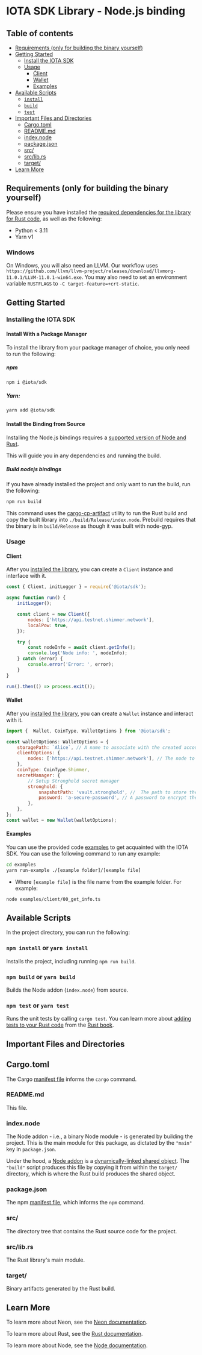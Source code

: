 # IOTA SDK Library - Node.js binding

## Table of contents

- [Requirements (only for building the binary yourself)](#requirements-only-for-building-the-binary-yourself)
- [Getting Started](#getting-started)
    - [Install the IOTA SDK](#installing-the-iota-sdk)
    - [Usage](#usage)
      - [Client](#client)
      - [Wallet](#wallet)
      - [Examples](#examples)
- [Available Scripts](#available-scripts)
    - [`install`](#npm-install-or-yarn-install)
    - [`build`](#npm-build-or-yarn-build)
    - [`test`](#npm-test-or-yarn-test)
- [Important Files and Directories](#important-files-and-directories)
    - [Cargo.toml](#cargotoml)
    - [README.md](#readmemd)
    - [index.node](#indexnode)
    - [package.json](#packagejson)
    - [src/](#src)
    - [src/lib.rs](#srclibrs)
    - [target/](#target)
- [Learn More](#learn-more)

## Requirements (only for building the binary yourself)

Please ensure you have installed the [required dependencies for the library for Rust code](/README.md#requirements), as
well as the following:

- Python < 3.11
- Yarn v1

### Windows

On Windows, you will also need an LLVM. Our workflow uses
`https://github.com/llvm/llvm-project/releases/download/llvmorg-11.0.1/LLVM-11.0.1-win64.exe`. You may also need to set
an environment variable `RUSTFLAGS` to `-C target-feature=+crt-static`.

## Getting Started

### Installing the IOTA SDK

#### Install With a Package Manager

To install the library from your package manager of choice, you only need to run the following:

##### npm

```sh
npm i @iota/sdk
```

##### Yarn:

```sh
yarn add @iota/sdk
```

#### Install the Binding from Source

Installing the Node.js bindings requires
a [supported version of Node and Rust](https://github.com/neon-bindings/neon#platform-support).

This will guide you in any dependencies and running the build.

##### Build nodejs bindings

If you have already installed the project and only want to run the build, run the following:

```sh
npm run build
```

This command uses the [cargo-cp-artifact](https://github.com/neon-bindings/cargo-cp-artifact) utility to run the Rust
build and copy the built library into `./build/Release/index.node`.
Prebuild requires that the binary is in `build/Release` as though it was built with node-gyp.

### Usage

#### Client

After you [installed the library](#installing-the-iota-sdk), you can create a `Client` instance and interface with it.

```javascript
const { Client, initLogger } = require('@iota/sdk');

async function run() {
    initLogger();

    const client = new Client({
        nodes: ['https://api.testnet.shimmer.network'],
        localPow: true,
    });

    try {
        const nodeInfo = await client.getInfo();
        console.log('Node info: ', nodeInfo);
    } catch (error) {
        console.error('Error: ', error);
    }
}

run().then(() => process.exit());
```

#### Wallet

After you [installed the library](#installing-the-iota-sdk), you can create a `Wallet` instance and interact with it.

```javascript
import {  Wallet, CoinType, WalletOptions } from '@iota/sdk';

const walletOptions: WalletOptions = {
    storagePath: `Alice`, // A name to associate with the created account.
    clientOptions: {
        nodes: ['https://api.testnet.shimmer.network'], // The node to connect to.
    },
    coinType: CoinType.Shimmer,
    secretManager: {
        // Setup Stronghold secret manager
        stronghold: {
            snapshotPath: 'vault.stronghold', //  The path to store the account snapshot.
            password: 'a-secure-password', // A password to encrypt the stored data. WARNING: Never hardcode passwords in production code.
        },
    },
};
const wallet = new Wallet(walletOptions);
```

#### Examples

You can use the provided code [examples](examples) to get acquainted with the IOTA SDK. You can use the following command to run any example:

```bash
cd examples
yarn run-example ./[example folder]/[example file]
```

- Where `[example file]` is the file name from the example folder. For example:

```bash
node examples/client/00_get_info.ts
```

## Available Scripts

In the project directory, you can run the following:

### `npm install` or `yarn install`

Installs the project, including running `npm run build`.

### `npm build` or `yarn build`

Builds the Node addon (`index.node`) from source.

### `npm test` or `yarn test`

Runs the unit tests by calling `cargo test`. You can learn more
about [adding tests to your Rust code](https://doc.rust-lang.org/book/ch11-01-writing-tests.html) from
the [Rust book](https://doc.rust-lang.org/book/).

## Important Files and Directories

## Cargo.toml

The Cargo [manifest file](https://doc.rust-lang.org/cargo/reference/manifest.html) informs the `cargo` command.

### README.md

This file.

### index.node

The Node addon - i.e., a binary Node module - is generated by building the project. This is the main module for this package,
as dictated by the `"main"` key in `package.json`.

Under the hood, a [Node addon](https://nodejs.org/api/addons.html) is
a [dynamically-linked shared object](<https://en.wikipedia.org/wiki/Library_(computing)#Shared_libraries>). The `"build"`
script produces this file by copying it from within the `target/` directory, which is where the Rust build produces the shared object.

### package.json

The npm [manifest file](https://docs.npmjs.com/cli/v7/configuring-npm/package-json), which informs the `npm` command.

### src/

The directory tree that contains the Rust source code for the project.

### src/lib.rs

The Rust library's main module.

### target/

Binary artifacts generated by the Rust build.

## Learn More

To learn more about Neon, see the [Neon documentation](https://neon-bindings.com).

To learn more about Rust, see the [Rust documentation](https://www.rust-lang.org).

To learn more about Node, see the [Node documentation](https://nodejs.org).
